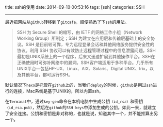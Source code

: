 title: ssh的使用
date: 2014-09-10 00:53:16
tags: [ssh]
categories: SSH

---

最近把网站从`github`转移到了`gitcafe`，顺便熟悉了下`ssh`的用法。

> SSH 为 Secure Shell 的缩写，由 IETF 的网络工作小组（Network Working Group）所制定；SSH 为建立在应用层和传输层基础上的安全协议。SSH 是目前较可靠，专为远程登录会话和其他网络服务提供安全性的协议。利用 SSH 协议可以有效防止远程管理过程中的信息泄露问题。SSH最初是UNIX系统上的一个程序，后来又迅速扩展到其他操作平台。SSH在正确使用时可弥补网络中的漏洞。SSH客户端适用于多种平台。几乎所有UNIX平台—包括HP-UX、Linux、AIX、Solaris、Digital UNIX、Irix，以及其他平台，都可运行SSH。

默认情况下`hexo`是托管在`github`上的，当我们`deploy`的时候，`github`是用过`ssh`进行的连接，Mac系统是基于UNIX的，所以内置ssh。 

在`Terminal`中，通过`key-gen`命令在本机电脑中生成公钥`（id_rsa）`和密钥`（id_rsa.pub）`，然后在`github`的`SSH keys`中添加生成的公钥，如此一来，就建立了安全连接。公钥和密钥是非对称的，也就是说，知道其中一个，并不能推算出另一个。


